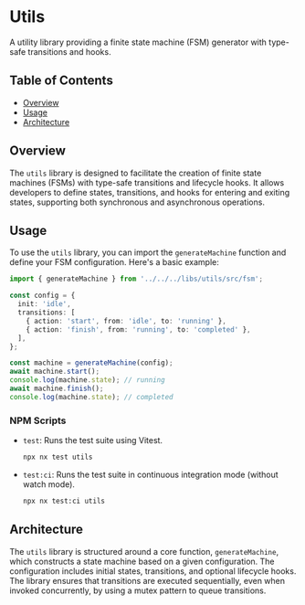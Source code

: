 # Utils

A utility library providing a finite state machine (FSM) generator with type-safe transitions and hooks.

## Table of Contents
- [Overview](#overview)
- [Usage](#usage)
- [Architecture](#architecture)

## Overview
The `utils` library is designed to facilitate the creation of finite state machines (FSMs) with type-safe transitions and lifecycle hooks. It allows developers to define states, transitions, and hooks for entering and exiting states, supporting both synchronous and asynchronous operations.

## Usage
To use the `utils` library, you can import the `generateMachine` function and define your FSM configuration. Here's a basic example:

```typescript
import { generateMachine } from '../../../libs/utils/src/fsm';

const config = {
  init: 'idle',
  transitions: [
    { action: 'start', from: 'idle', to: 'running' },
    { action: 'finish', from: 'running', to: 'completed' },
  ],
};

const machine = generateMachine(config);
await machine.start();
console.log(machine.state); // running
await machine.finish();
console.log(machine.state); // completed
```

### NPM Scripts
- `test`: Runs the test suite using Vitest.
  ```bash
  npx nx test utils
  ```
- `test:ci`: Runs the test suite in continuous integration mode (without watch mode).
  ```bash
  npx nx test:ci utils
  ```

## Architecture
The `utils` library is structured around a core function, `generateMachine`, which constructs a state machine based on a given configuration. The configuration includes initial states, transitions, and optional lifecycle hooks. The library ensures that transitions are executed sequentially, even when invoked concurrently, by using a mutex pattern to queue transitions.
